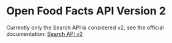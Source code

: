# Open Food Facts API Version 2

Currently only the Search API is considered v2, see the official documentation:
[Search API v2](https://wiki.openfoodfacts.org/API#Search_API_v2)

